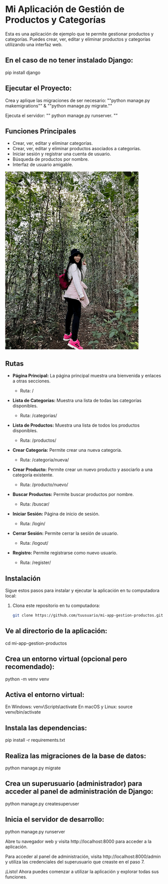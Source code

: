 # Mi Aplicación de Gestión de Productos y Categorías

Esta es una aplicación de ejemplo que te permite gestionar productos y categorías. Puedes crear, ver, editar y eliminar productos y categorías utilizando una interfaz web.

## En el caso de no tener instalado Django:
pip install django


## Ejecutar el Proyecto:

Crea y aplique las migraciones de ser necesario: ""python manage.py makemigrations"" &  ""python manage.py migrate.""

Ejecuta el servidor: "" python manage.py runserver. ""


## Funciones Principales

- Crear, ver, editar y eliminar categorías.
- Crear, ver, editar y eliminar productos asociados a categorías.
- Iniciar sesión y registrar una cuenta de usuario.
- Búsqueda de productos por nombre.
- Interfaz de usuario amigable.


![me](https://github.com/Daisyliu6/Daisyliu6/blob/master/me.gif)

## Rutas

- **Página Principal:** La página principal muestra una bienvenida y enlaces a otras secciones.
  - Ruta: /
  
- **Lista de Categorías:** Muestra una lista de todas las categorías disponibles.
  - Ruta: /categorias/
  
- **Lista de Productos:** Muestra una lista de todos los productos disponibles.
  - Ruta: /productos/
  
- **Crear Categoría:** Permite crear una nueva categoría.
  - Ruta: /categoria/nueva/
  
- **Crear Producto:** Permite crear un nuevo producto y asociarlo a una categoría existente.
  - Ruta: /producto/nuevo/
  
- **Buscar Productos:** Permite buscar productos por nombre.
  - Ruta: /buscar/
  
- **Iniciar Sesión:** Página de inicio de sesión.
  - Ruta: /login/
  
- **Cerrar Sesión:** Permite cerrar la sesión de usuario.
  - Ruta: /logout/
  
- **Registro:** Permite registrarse como nuevo usuario.
  - Ruta: /register/
  
## Instalación

Sigue estos pasos para instalar y ejecutar la aplicación en tu computadora local:

1. Clona este repositorio en tu computadora:

   ```bash
   git clone https://github.com/tuusuario/mi-app-gestion-productos.git

## Ve al directorio de la aplicación: 
 cd mi-app-gestion-productos

## Crea un entorno virtual (opcional pero recomendado):
  python -m venv venv

## Activa el entorno virtual:

En Windows: venv\Scripts\activate  En macOS y Linux: source venv/bin/activate

## Instala las dependencias:
  pip install -r requirements.txt

## Realiza las migraciones de la base de datos:
  python manage.py migrate

## Crea un superusuario (administrador) para acceder al panel de administración de Django:
  python manage.py createsuperuser

## Inicia el servidor de desarrollo:
  python manage.py runserver

Abre tu navegador web y visita http://localhost:8000 para acceder a la aplicación.

Para acceder al panel de administración, visita http://localhost:8000/admin y utiliza las credenciales del superusuario que creaste en el paso 7.

¡Listo! Ahora puedes comenzar a utilizar la aplicación y explorar todas sus funciones.





